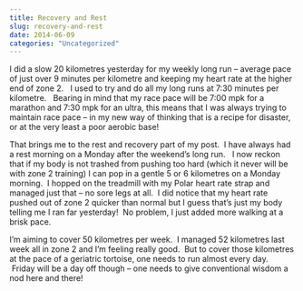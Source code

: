 ```yaml
---
title: Recovery and Rest
slug: recovery-and-rest
date: 2014-06-09
categories: "Uncategorized"
---
```


<p>I did a slow 20 kilometres yesterday for my weekly long run – average pace of just over 9 minutes per kilometre and keeping my heart rate at the higher end of zone 2.   I used to try and do all my long runs at 7:30 minutes per kilometre.   Bearing in mind that my race pace will be 7:00 mpk for a marathon and 7:30 mpk for an ultra, this means that I was always trying to maintain race pace – in my new way of thinking that is a recipe for disaster, or at the very least a poor aerobic base!</p>
<p>That brings me to the rest and recovery part of my post.  I have always had a rest morning on a Monday after the weekend’s long run.   I now reckon that if my body is not trashed from pushing too hard (which it never will be with zone 2 training) I can pop in a gentle 5 or 6 kilometres on a Monday morning.  I hopped on the treadmill with my Polar heart rate strap and managed just that – no sore legs at all.  I did notice that my heart rate pushed out of zone 2 quicker than normal but I guess that’s just my body telling me I ran far yesterday!  No problem, I just added more walking at a brisk pace.</p>
<p>I’m aiming to cover 50 kilometres per week.  I managed 52 kilometres last week all in zone 2 and I’m feeling really good.  But to cover those kilometres at the pace of a geriatric tortoise, one needs to run almost every day.  Friday will be a day off though – one needs to give conventional wisdom a nod here and there!</p>







